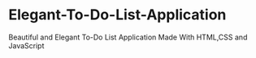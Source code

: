 # Elegant-To-Do-List-Application
Beautiful and Elegant To-Do List Application Made With HTML,CSS and JavaScript
